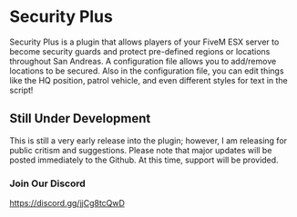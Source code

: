 # Security Plus
Security Plus is a plugin that allows players of your FiveM ESX server to become security guards and protect pre-defined regions or locations throughout San Andreas. A configuration file allows you to add/remove locations to be secured. Also in the configuration file, you can edit things like the HQ position, patrol vehicle, and even different styles for text in the script!

## Still Under Development
This is still a very early release into the plugin; however, I am releasing for public critism and suggestions. Please note that major updates will be posted immediately to the Github. At this time, support will be provided.

### Join Our Discord
https://discord.gg/jjCg8tcQwD
